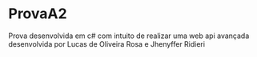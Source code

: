 # ProvaA2
Prova desenvolvida em c# com intuito de realizar uma web api avançada desenvolvida por Lucas de Oliveira Rosa e Jhenyffer Ridieri
